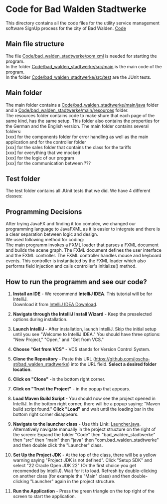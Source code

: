 # Code for Bad Walden Stadtwerke

This directory contains all the code files for the utility service management software SignUp process for the city of Bad Walden. [Code](bad_walden_stadtwerke)

## Main file structure

The file [Code/bad_walden_stadtwerke/pom.xml](bad_walden_stadtwerke/pom.xml) is needed for starting the program. <br>
In the folder [Code/bad_walden_stadtwerke/src/main](bad_walden_stadtwerke/src/main) is the main code of the program. <br>
In the folder [Code/bad_walden_stadtwerke/src/test](bad_walden_stadtwerke/src/test) are the JUnit tests. 

## Main folder

The main folder contains a [Code/bad_walden_stadtwerke/main/java](bad_walden_stadtwerke/main/java) folder and a [Code/bad_walden_stadtwerke/main/resources](bad_walden_stadtwerke/main/resources) folder. <br>
The resources folder contains code to make shure that each page of the same kind, has the same setup. This folder also contains the properties for the German and the English version. 
The main folder contains several folders: <br>
[xxx] for the components folder for error handling as well as the main application and for the controller folder<br>
[xxx] for the sales folder that contains the class for the tariffs <br>
[xxx] for everything that we mocked<br>
[xxx] for the logic of our program<br>
[xxx] for the communication between ???<br>


## Test folder

The test folder contains all JUnit tests that we did. We have 4 different classes:<br>


## Programming Decisions

After trying JavaFX and finding it too complex, we changed our programming language to JavaFXML as it is easier to integrate and there is a clear separation between logic and design.<br>
We used following method for coding:<br>
The main programm invokes a FXML loader that parses a FXML document and builds the scene graph. The FXML document defines the user interface and the FXML controller. The FXML controller handles mouse and keyboard events. This controller is instantiated by the FXML loader which also performs field injection and calls controller's initialize() method.


## How to run the programm and see our code?

1. **Install an IDE** - We recommend **IntelliJ IDEA**. This tutorial will be for IntelliJ.  
   Download it from [IntelliJ IDEA Download](https://www.jetbrains.com/idea/download/?fromIDE=&section=windows).

2. **Navigate through the IntelliJ Install Wizard** - Keep the preselected options during installation.

3. **Launch IntelliJ** - After installation, launch IntelliJ. Skip the initial setup until you see "Welcome to IntelliJ IDEA." You should have three options: "New Project," "Open," and "Get from VCS."

4. **Choose "Get from VCS"** - VCS stands for Version Control System.

5. **Clone the Repository** - Paste this URL (https://github.com/joscha-st/bad_walden_stadtwerke) into the URL field. **Select a desired folder location**.

6. **Click on "Clone"** -in the bottom right corner.

7. **Click on "Trust the Project"** - in the popup that appears.

8. **Load Maven Build Script** - You should now see the project opened in IntelliJ. In the bottom right corner, there will be a popup saying: "Maven build script found." **Click "Load"** and wait until the loading bar in the bottom right corner disappears.

9. **Navigate to the launcher class** - Use this Link: [Launcher.java](Code/bad_walden_stadtwerke/src/main/java/com/bad_walden_stadtwerke/Launcher.java). Alternatively navigate manually in the project structure on the right of the screen: Expand the folder "Code" then "bad_walden_stadtwerke" then "src" then "main" then "java" then "com.bad_walden_stadtwerke" and then double click the "Launcher" class.

10. **Set Up the Project JDK** - At the top of the class, there will be a yellow warning saying "Project JDK is not defined". Click "Setup SDK" and select "22 Oracle Open JDK 22" (Or the first choice you get recomended by IntelliJ). Wait for it to load. Refresh by double-clicking on another class (for example the "Main" class) and then double-clicking "Launcher" again in the project structure.

11. **Run the Application** - Press the green triangle on the top right of the screen to start the application.



